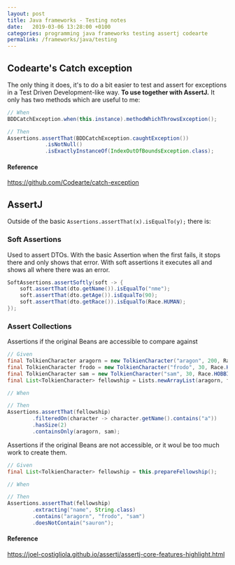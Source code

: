 ```yaml
---
layout: post
title: Java frameworks - Testing notes
date:   2019-03-06 13:28:00 +0100
categories: programming java frameworks testing assertj codearte
permalink: /frameworks/java/testing
---
```


## Codearte's Catch exception
The only thing it does, it's to do a bit easier to test and assert for exceptions in a Test Driven Development-like way. **To use together with AssertJ.** It only has two methods which are useful to me:
``` java
// When
BDDCatchException.when(this.instance).methodWhichThrowsException();

// Then
Assertions.assertThat(BDDCatchException.caughtException())
            .isNotNull()
            .isExactlyInstanceOf(IndexOutOfBoundsException.class);
```

#### Reference
https://github.com/Codearte/catch-exception
<!--more-->
## AssertJ  
Outside of the basic `Assertions.assertThat(x).isEqualTo(y);` there is:

### Soft Assertions  
Used to assert DTOs. With the basic Assertion when the first fails, it stops there and only shows that error. With soft assertions it executes all and shows all where there was an error.
``` java
SoftAssertions.assertSoftly(soft -> {
    soft.assertThat(dto.getName()).isEqualTo("nme");
    soft.assertThat(dto.getAge()).isEqualTo(90);
    soft.assertThat(dto.getRace()).isEqualTo(Race.HUMAN);
});
```

### Assert Collections
Assertions if the original Beans are accessible to compare against
``` java
// Given
final TolkienCharacter aragorn = new TolkienCharacter("aragon", 200, Race.HUMAN);
final TolkienCharacter frodo = new TolkienCharacter("frodo", 30, Race.HOBBIT);
final TolkienCharacter sam = new TolkienCharacter("sam", 30, Race.HOBBIT);
final List<TolkienCharacter> fellowship = Lists.newArrayList(aragorn, frodo, sam);

// When

// Then
Assertions.assertThat(fellowship)
        .filteredOn(character -> character.getName().contains("a"))
        .hasSize(2)
        .containsOnly(aragorn, sam);
```  

Assertions if the original Beans are not accessible, or it woul be too much work to create them.
``` java
// Given
final List<TolkienCharacter> fellowship = this.prepareFellowship();

// When

// Then
Assertions.assertThat(fellowship)
        .extracting("name", String.class)
        .contains("aragorn", "frodo", "sam")
        .doesNotContain("sauron");
```
#### Reference
https://joel-costigliola.github.io/assertj/assertj-core-features-highlight.html
